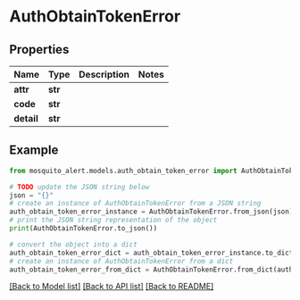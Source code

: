 # AuthObtainTokenError


## Properties

Name | Type | Description | Notes
------------ | ------------- | ------------- | -------------
**attr** | **str** |  | 
**code** | **str** |  | 
**detail** | **str** |  | 

## Example

```python
from mosquito_alert.models.auth_obtain_token_error import AuthObtainTokenError

# TODO update the JSON string below
json = "{}"
# create an instance of AuthObtainTokenError from a JSON string
auth_obtain_token_error_instance = AuthObtainTokenError.from_json(json)
# print the JSON string representation of the object
print(AuthObtainTokenError.to_json())

# convert the object into a dict
auth_obtain_token_error_dict = auth_obtain_token_error_instance.to_dict()
# create an instance of AuthObtainTokenError from a dict
auth_obtain_token_error_from_dict = AuthObtainTokenError.from_dict(auth_obtain_token_error_dict)
```
[[Back to Model list]](../README.md#documentation-for-models) [[Back to API list]](../README.md#documentation-for-api-endpoints) [[Back to README]](../README.md)


